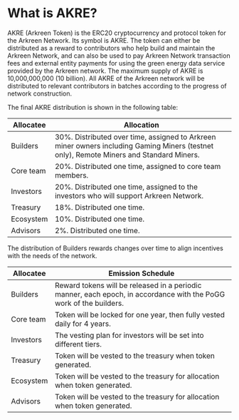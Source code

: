 # What is AKRE?

AKRE (Arkreen Token) is the ERC20 cryptocurrency and protocol token for the Arkreen Network. Its symbol is AKRE. The token can either be distributed as a reward to contributors who help build and maintain the Arkreen Network, and can also be used to pay Arkreen Network transaction fees and external entity payments for using the green energy data service provided by the Arkreen network. The maximum supply of AKRE is 10,000,000,000 (10 billion). All AKRE of the Arkreen network will be distributed to relevant contributors in batches according to the progress of network construction.

The final AKRE distribution is shown in the following table:

| Allocatee | Allocation                                                                                                                              |
| --------- | --------------------------------------------------------------------------------------------------------------------------------------- |
| Builders  | 30%. Distributed over time, assigned to Arkreen miner owners including Gaming Miners (testnet only), Remote Miners and Standard Miners. |
| Core team | 20%. Distributed one time, assigned to core team members.                                                                               |
| Investors | 20%. Distributed one time, assigned to the investors who will support Arkreen Network.                                                  |
| Treasury  | 18%. Distributed one time.                                                                                                              |
| Ecosystem | 10%. Distributed one time.                                                                                                              |
| Advisors  | 2%. Distributed one time.                                                                                                               |

The distribution of Builders rewards changes over time to align incentives with the needs of the network.

| Allocatee | Emission Schedule                                                                                                  |
| --------- | ------------------------------------------------------------------------------------------------------------------ |
| Builders  | Reward tokens will be released in a periodic manner, each epoch, in accordance with the PoGG work of the builders. |
| Core team | Token will be locked for one year, then fully vested daily for 4 years.                                            |
| Investors | The vesting plan for investors will be set into different tiers.                                                   |
| Treasury  | Token will be vested to the treasury when token generated.                                                         |
| Ecosystem | Token will be vested to the treasury for allocation when token generated.                                          |
| Advisors  | Token will be vested to the treasury for allocation when token generated.                                          |

##
